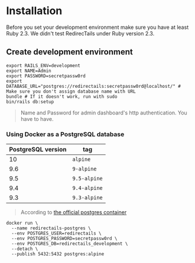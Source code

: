 # Installation

Before you set your development environment make sure you have at least Ruby 2.3. We didn't test RedirecTails under Ruby version 2.3.

## Create development environment

```shell
export RAILS_ENV=development
export NAME=Admin
export PASSWORD=secretpassw0rd
export DATABASE_URL="postgres://redirectails:secretpassw0rd@localhost/" # Make sure you don't assign database name with URL
bundle # If it doesn't work, run with sudo
bin/rails db:setup
```

> Name and Password for admin dashboard's http authentication. You have to have.

### Using Docker as a PostgreSQL database

| PostgreSQL version | tag          |
| ------------------ | ------------ |
| 10                 | `alpine`     |
| 9.6                | `9-alpine`   |
| 9.5                | `9.5-alpine` |
| 9.4                | `9.4-alpine` |
| 9.3                | `9.3-alpine` |

> According to [the official postgres container](https://hub.docker.com/_/postgres/)

```shell
docker run \
  --name redirectails-postgres \
  --env POSTGRES_USER=redirectails \
  --env POSTGRES_PASSWORD=secretpassw0rd \
  --env POSTGRES_DB=redirectails_development \
  --detach \
  --publish 5432:5432 postgres:alpine
```
